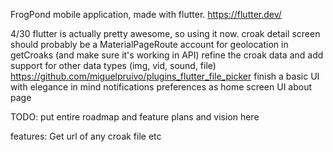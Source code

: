 FrogPond mobile application, made with flutter. https://flutter.dev/


4/30
	flutter is actually pretty awesome, so using it now.
	croak detail screen
		should probably be a MaterialPageRoute
	account for geolocation in getCroaks (and make sure it's working in API)
	refine the croak data and add support for other data types (img, vid, sound, file)
		https://github.com/miguelpruivo/plugins_flutter_file_picker
	finish a basic UI with elegance in mind
	notifications
	preferences as home screen UI
	about page

TODO: put entire roadmap and feature plans and vision here

features:
	Get url of any croak file etc
